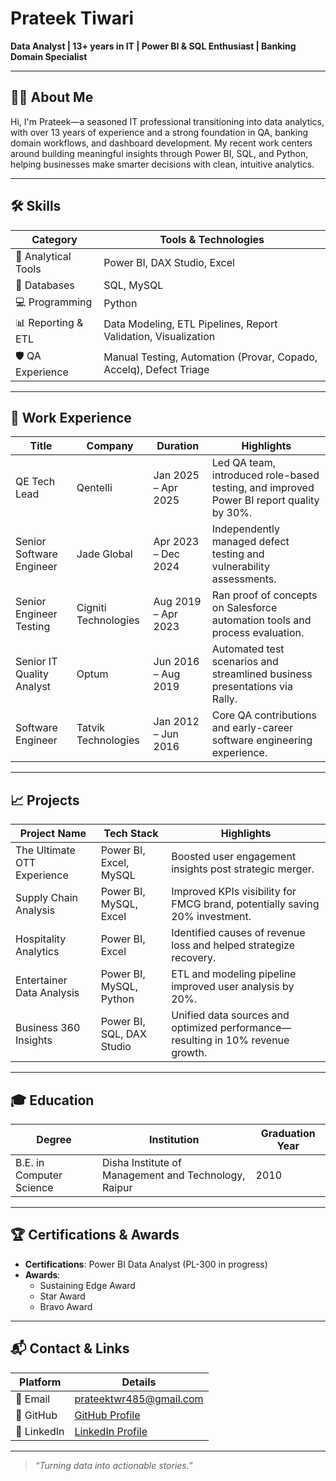 # Prateek Tiwari  
**Data Analyst | 13+ years in IT | Power BI & SQL Enthusiast | Banking Domain Specialist**

---

## 🧑‍💼 About Me  
Hi, I'm Prateek—a seasoned IT professional transitioning into data analytics, with over 13 years of experience and a strong foundation in QA, banking domain workflows, and dashboard development. My recent work centers around building meaningful insights through Power BI, SQL, and Python, helping businesses make smarter decisions with clean, intuitive analytics.

---

## 🛠️ Skills  

| Category              | Tools & Technologies                                        |
|----------------------|-------------------------------------------------------------|
| 🧠 Analytical Tools   | Power BI, DAX Studio, Excel                                 |
| 💾 Databases          | SQL, MySQL                                                  |
| 💻 Programming        | Python                                                      |
| 📊 Reporting & ETL    | Data Modeling, ETL Pipelines, Report Validation, Visualization |
| 🛡️ QA Experience      | Manual Testing, Automation (Provar, Copado, Accelq), Defect Triage |

---

## 💼 Work Experience  

| Title                  | Company             | Duration             | Highlights                                                                 |
|------------------------|---------------------|-----------------------|----------------------------------------------------------------------------|
| QE Tech Lead           | Qentelli            | Jan 2025 – Apr 2025   | Led QA team, introduced role-based testing, and improved Power BI report quality by 30%. |
| Senior Software Engineer | Jade Global       | Apr 2023 – Dec 2024   | Independently managed defect testing and vulnerability assessments.       |
| Senior Engineer Testing | Cigniti Technologies | Aug 2019 – Apr 2023 | Ran proof of concepts on Salesforce automation tools and process evaluation. |
| Senior IT Quality Analyst | Optum           | Jun 2016 – Aug 2019   | Automated test scenarios and streamlined business presentations via Rally. |
| Software Engineer       | Tatvik Technologies | Jan 2012 – Jun 2016   | Core QA contributions and early-career software engineering experience.    |

---

## 📈 Projects  

| Project Name                   | Tech Stack                     | Highlights                                                               |
|-------------------------------|---------------------------------|--------------------------------------------------------------------------|
| The Ultimate OTT Experience   | Power BI, Excel, MySQL         | Boosted user engagement insights post strategic merger.                  |
| Supply Chain Analysis         | Power BI, MySQL, Excel         | Improved KPIs visibility for FMCG brand, potentially saving 20% investment. |
| Hospitality Analytics         | Power BI, Excel                | Identified causes of revenue loss and helped strategize recovery.        |
| Entertainer Data Analysis     | Power BI, MySQL, Python        | ETL and modeling pipeline improved user analysis by 20%.                 |
| Business 360 Insights         | Power BI, SQL, DAX Studio      | Unified data sources and optimized performance—resulting in 10% revenue growth. |

---

## 🎓 Education  

| Degree                      | Institution                                 | Graduation Year |
|----------------------------|---------------------------------------------|-----------------|
| B.E. in Computer Science   | Disha Institute of Management and Technology, Raipur | 2010            |

---

## 🏆 Certifications & Awards  

- **Certifications**: Power BI Data Analyst (PL-300 in progress)  
- **Awards**:  
  - Sustaining Edge Award  
  - Star Award  
  - Bravo Award  

---

## 📬 Contact & Links  

| Platform   | Details                        |
|------------|--------------------------------|
| 📧 Email    | [prateektwr485@gmail.com](mailto:prateektwr485@gmail.com) |
| 🔗 GitHub   | [GitHub Profile](https://github.com/your-profile)          |
| 💼 LinkedIn | [LinkedIn Profile](https://linkedin.com/in/your-profile)   |

---

> _“Turning data into actionable stories.”_
